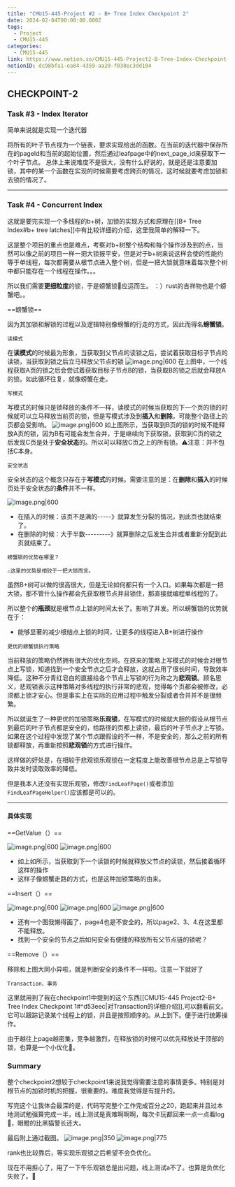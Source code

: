 ```yaml
---
title: "CMU15-445-Project #2 - B+ Tree Index Checkpoint 2"
date: 2024-02-04T00:00:00.000Z
tags:
  - Project
  - CMU15-445
categories:
  - CMU15-445
link: https://www.notion.so/CMU15-445-Project2-B-Tree-Index-Checkpoint-2-dc98bfa1ea844359aa20f038ec3dd104
notionID: dc98bfa1-ea84-4359-aa20-f038ec3dd104
---
```


## CHECKPOINT-2

### Task #3 - Index Iterator

简单来说就是实现一个迭代器

将所有的叶子节点视为一个链表，要求实现给出的函数。在当前的迭代器中保存所在的pageId和当前的起始位置，然后通过leafpage中的next_page_id来获取下一个叶子节点。
总体上来说难度不是很大，没有什么好说的，就是还是注意要加锁，其中的某一个函数在实现的时候需要考虑跨页的情况，这时候就要考虑加锁和去锁的情况了。

---

### Task #4 - Concurrent Index

这就是要完实现一个多线程的b+树，加锁的实现方式和原理在[[B+ Tree Index#b+ tree latches]]中有比较详细的介绍，这里我简单的解释一下。

这是整个项目的重点也是难点，考察对b+树整个结构和每个操作涉及到的点，当然可以像之前的项目一样一把大锁报平安，但是对于b+树来说这样会使的性能约等于单线程，每次都需要从根节点进入整个树，但是一把大锁就意味着每次整个树中都只能存在一个线程在操作。。。

所以我们需要**更细粒度**的锁，于是螃蟹锁🦀应运而生。 ：）rust的吉祥物也是个螃蟹吧。。

==螃蟹锁==

因为其加锁和解锁的过程以及逻辑特别像螃蟹的行走的方式，因此而得名**螃蟹锁**。

`读模式`

在**读模式**的时候最为形象，当获取到父节点的读锁之后，尝试着获取目标子节点的读锁，当获取到锁之后立马释放父节点的锁
![image.png|600](https://weijiale.oss-cn-shanghai.aliyuncs.com/picgo/20240207192232.png)
在上图中，一个线程获取A页的锁之后会尝试着获取目标子节点B的锁，当获取B的锁之后就会释放A的锁。如此循环往复，就像螃蟹在走。

`写模式`

写模式的时候只是锁释放的条件不一样，读模式的时候当获取的下一个页的锁的时候就可以立马释放当前页的锁，但是写模式涉及到**插入**和**删除**，可能整个路径上的页都会受影响。
![image.png|600](https://weijiale.oss-cn-shanghai.aliyuncs.com/picgo/20240207192622.png)
如上图所示，当获取到B页的锁的时候不能释放A页的锁，因为B有可能会发生合并，于是继续向下获取锁，获取到C页的锁之后发现C页是处于**安全状态**的。所以可以释放C页之上的所有锁。⚠️注意：并不包括C本身。

`安全状态`

安全状态的这个概念只存在于**写模式**的时候。需要注意的是：在**删除**和**插入**的时候页处于安全状态的**条件**并不一样。

![image.png|600](https://weijiale.oss-cn-shanghai.aliyuncs.com/picgo/20240207193015.png)
- 在插入的时候：该页不是满的-----》就算发生分裂的情况，到此页也就结束了。
- 在删除的时候：大于半数---------》就算删除之后发生合并或者重新分配到此页就结束了。

`螃蟹锁的优势在哪里？`

	⚠️这里的优势是相较于一把大锁而言。

虽然B+树可以做的很高很大，但是无论如何都只有一个入口。如果每次都是一把大锁，那不管什么操作都会先获取根节点并且锁住，那直接就编程单线程的了。

所以整个的**瓶颈**就是根节点上锁的时间太长了。影响了并发。所以螃蟹锁的优势就在于：
- 能够显著的减少根结点上锁的时间，让更多的线程进入B+树进行操作


`更优的螃蟹锁执行策略`

当前释放的策略仍然拥有很大的优化空间。在原来的策略上写模式的时候会对根节点上写锁，知道找到一个安全节点之后才会释放，这就占用了很长时间，导致效率降低。这种不分青红皂白的直接给各个节点上写锁的行为称之为**悲观锁**。顾名思义，悲观锁表示这种策略对多线程的执行非常的悲观，觉得每个页都会被修改，必须都上锁才安心。但是事实上在实际的应用过程中触发分裂或者合并并不是很频繁。

所以就诞生了一种更优的加锁策略**乐观锁**，在写模式的时候就大胆的假设从根节点到最后的叶子节点都是安全的，给路径的页都上读锁，最后的叶子节点才上写锁。如果在这个过程中发现了某个节点跟假设的不一样，不是安全的，那么之前的所有锁都释放，再重新按照**悲观锁**的方式进行操作。

这样做的好处是，在相较于悲观锁乐观锁在一定程度上能改善根节点总是上写锁导致并发时读取效率的降低。

但是我本人还没有实现乐观锁，修改`FindLeafPage()`或者添加`FindLeafPageHelper()`应该都是可以的。

---

#### 具体实现

==GetValue（）==


![image.png|600](https://weijiale.oss-cn-shanghai.aliyuncs.com/picgo/20240207222907.png)
![image.png|600](https://weijiale.oss-cn-shanghai.aliyuncs.com/picgo/20240207223113.png)

- 如上如所示，当获取到下一个读锁的时候就释放父节点的读锁，然后接着循环这样的操作
- 这样子像螃蟹走路的方式，也是这种加锁策略的由来。


==Insert（）==

![image.png|600](https://weijiale.oss-cn-shanghai.aliyuncs.com/picgo/20240207225033.png)
![image.png|600](https://weijiale.oss-cn-shanghai.aliyuncs.com/picgo/20240207225237.png)
![image.png|600](https://weijiale.oss-cn-shanghai.aliyuncs.com/picgo/20240207225451.png)

- 还有一个图我懒得画了，page4也是不安全的，所以page2、3、4.在这里都不能释放。
- 找到一个安全的节点之后如何安全有便捷的释放所有父节点链的锁呢？

==Remove（）==

移除和上图大同小异啦，就是判断安全的条件不一样啦。注意一下就好了

`Transaction、事务`

这里就用到了我在checkpoint1中提到的这个东西[[CMU15-445 Project2-B+ Tree Index Checkpoint 1#^d53eec|对Transaction的详细介绍]],可以翻看前文。
它可以跟踪记录某个线程上的锁，并且是按照顺序的。从上到下。便于进行统筹操作。

由于越往上page越密集，竞争越激烈，在释放锁的时候可以优先释放处于顶部的锁，也算是一个小优化🤣。

### Summary

整个checkpoint2想较于checkpoint1来说我觉得需要注意的事情更多。特别是对根节点的加锁时机的把握，很重要的。难度我觉得是有提升的。

写完这个让我体会最深的是，代码写完整个工作完成百分之20，跑起来并且过本地测试勉强算完成一半，线上测试是真难啊啊啊，每次卡玩都回来一点一点看log👀，眼瞪的比黑猫警长还大。

最后附上通过截图。
![image.png|350](https://weijiale.oss-cn-shanghai.aliyuncs.com/picgo/20240207232212.png)
![image.png|775](https://weijiale.oss-cn-shanghai.aliyuncs.com/picgo/20240207232250.png)

rank也比较靠后，等实现乐观锁之后希望不会负优化。

现在不用担心了，用了一下午乐观锁总是出问题，线上测试a不了。也算是负优化失败了。🤣